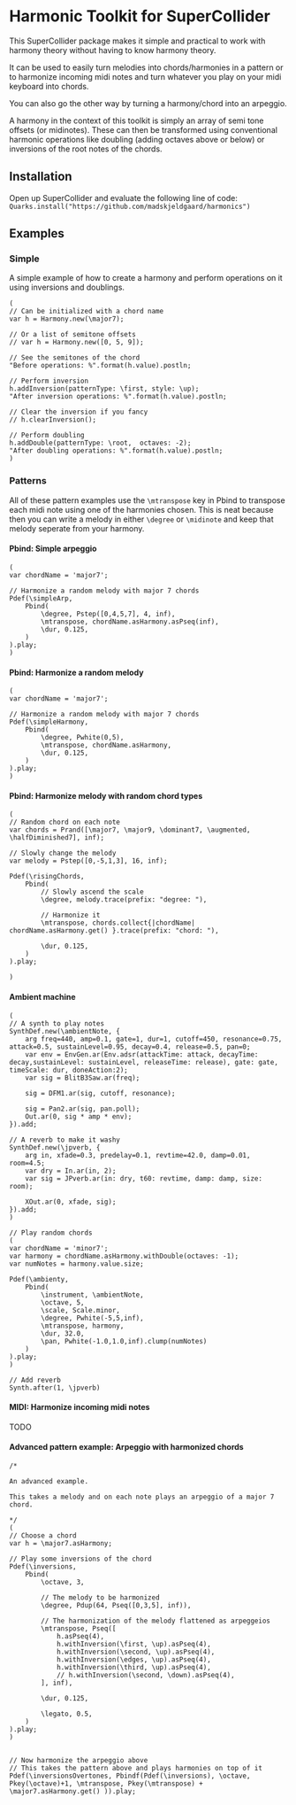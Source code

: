 # Harmonic Toolkit for SuperCollider

This SuperCollider package makes it simple and practical to work with harmony theory without having to know harmony theory.

It can be used to easily turn melodies into chords/harmonies in a pattern or to harmonize incoming midi notes and turn whatever you play on your midi keyboard into chords. 

You can also go the other way by turning a harmony/chord into an arpeggio.

A harmony in the context of this toolkit is simply an array of semi tone offsets (or midinotes). These can then be transformed using conventional harmonic operations like doubling (adding octaves above or below) or inversions of the root notes of the chords. 

## Installation

Open up SuperCollider and evaluate the following line of code:
`Quarks.install("https://github.com/madskjeldgaard/harmonics")`

## Examples

### Simple

A simple example of how to create a harmony and perform operations on it using inversions and doublings.

```supercollider
(
// Can be initialized with a chord name
var h = Harmony.new(\major7);

// Or a list of semitone offsets
// var h = Harmony.new([0, 5, 9]);

// See the semitones of the chord
"Before operations: %".format(h.value).postln;

// Perform inversion
h.addInversion(patternType: \first, style: \up);
"After inversion operations: %".format(h.value).postln;

// Clear the inversion if you fancy
// h.clearInversion();

// Perform doubling
h.addDouble(patternType: \root,  octaves: -2);
"After doubling operations: %".format(h.value).postln;
)
```

### Patterns

All of these pattern examples use the `\mtranspose` key in Pbind to transpose each midi note using one of the harmonies chosen. This is neat because then you can write a melody in either `\degree` or `\midinote` and keep that melody seperate from your harmony.

#### Pbind: Simple arpeggio

```supercollider
(
var chordName = 'major7';

// Harmonize a random melody with major 7 chords
Pdef(\simpleArp,
    Pbind(
        \degree, Pstep([0,4,5,7], 4, inf),
        \mtranspose, chordName.asHarmony.asPseq(inf),
        \dur, 0.125,
    )
).play;
)
```

#### Pbind: Harmonize a random melody

```supercollider
(
var chordName = 'major7';

// Harmonize a random melody with major 7 chords
Pdef(\simpleHarmony,
    Pbind(
        \degree, Pwhite(0,5),
        \mtranspose, chordName.asHarmony,
        \dur, 0.125,
    )
).play;
)
```

#### Pbind: Harmonize melody with random chord types

```supercollider
(
// Random chord on each note
var chords = Prand([\major7, \major9, \dominant7, \augmented, \halfDiminished7], inf);

// Slowly change the melody 
var melody = Pstep([0,-5,1,3], 16, inf);

Pdef(\risingChords,
    Pbind(
        // Slowly ascend the scale
        \degree, melody.trace(prefix: "degree: "),

        // Harmonize it
        \mtranspose, chords.collect{|chordName| chordName.asHarmony.get() }.trace(prefix: "chord: "),

        \dur, 0.125,
    )
).play;

)
```

#### Ambient machine

```supercollider
(
// A synth to play notes
SynthDef.new(\ambientNote, {
    arg freq=440, amp=0.1, gate=1, dur=1, cutoff=450, resonance=0.75, attack=0.5, sustainLevel=0.95, decay=0.4, release=0.5, pan=0;
    var env = EnvGen.ar(Env.adsr(attackTime: attack, decayTime: decay,sustainLevel: sustainLevel, releaseTime: release), gate: gate, timeScale: dur, doneAction:2);
    var sig = BlitB3Saw.ar(freq);

    sig = DFM1.ar(sig, cutoff, resonance);

    sig = Pan2.ar(sig, pan.poll);
    Out.ar(0, sig * amp * env);
}).add;

// A reverb to make it washy
SynthDef.new(\jpverb, {
    arg in, xfade=0.3, predelay=0.1, revtime=42.0, damp=0.01, room=4.5;
    var dry = In.ar(in, 2);
    var sig = JPverb.ar(in: dry, t60: revtime, damp: damp, size: room);

    XOut.ar(0, xfade, sig);
}).add;
)

// Play random chords
(
var chordName = 'minor7';
var harmony = chordName.asHarmony.withDouble(octaves: -1);
var numNotes = harmony.value.size;

Pdef(\ambienty,
    Pbind(
        \instrument, \ambientNote,
        \octave, 5,
        \scale, Scale.minor,
        \degree, Pwhite(-5,5,inf),
        \mtranspose, harmony,
        \dur, 32.0,
        \pan, Pwhite(-1.0,1.0,inf).clump(numNotes)
    )
).play;
)

// Add reverb
Synth.after(1, \jpverb)
```

#### MIDI: Harmonize incoming midi notes

TODO

#### Advanced pattern example: Arpeggio with harmonized chords

```supercollider
/*

An advanced example.

This takes a melody and on each note plays an arpeggio of a major 7 chord.

*/
(
// Choose a chord
var h = \major7.asHarmony;

// Play some inversions of the chord
Pdef(\inversions,
    Pbind(
        \octave, 3,

        // The melody to be harmonized
        \degree, Pdup(64, Pseq([0,3,5], inf)),

        // The harmonization of the melody flattened as arpeggeios
        \mtranspose, Pseq([
            h.asPseq(4),
            h.withInversion(\first, \up).asPseq(4),
            h.withInversion(\second, \up).asPseq(4),
            h.withInversion(\edges, \up).asPseq(4),
            h.withInversion(\third, \up).asPseq(4),
            // h.withInversion(\second, \down).asPseq(4),
        ], inf),

        \dur, 0.125,

        \legato, 0.5,
    )
).play;
)


// Now harmonize the arpeggio above
// This takes the pattern above and plays harmonies on top of it
Pdef(\inversionsOvertones, Pbindf(Pdef(\inversions), \octave, Pkey(\octave)+1, \mtranspose, Pkey(\mtranspose) + \major7.asHarmony.get() )).play;
```
